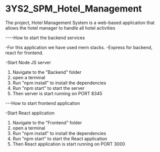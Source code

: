 # 3YS2_SPM_Hotel_Management
The project, Hotel Management System is a web-based application that allows the hotel manager to handle all hotel activities

----How to start the backend services

-For this application we have used mern stacks. 
-Express for backend, react for frontend.


-Start Node JS server
  1. Navigate to the "Backend" folder
  2. open a terminal
  3. Run "npm install" to install the dependencies
  4. Run "npm start" to start the server
  5. Then server is start running on PORT 8345


---How to start frontend application

-Start React application
  1. Navigate to the "Frontend" folder
  2. open a terminal
  3. Run "npm install" to install the dependencies
  4. Run "npm start" to start the React application
  5. Then React application is start running on PORT 3000
